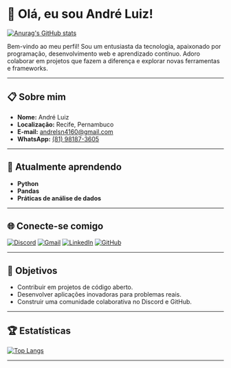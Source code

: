 # 👋 Olá, eu sou André Luiz!  

[![Anurag's GitHub stats](https://github-readme-stats.vercel.app/api?username=deezinn&show_icons=true&theme=transparent)](https://github.com/Deezinn)  

Bem-vindo ao meu perfil! Sou um entusiasta da tecnologia, apaixonado por programação, desenvolvimento web e aprendizado contínuo. Adoro colaborar em projetos que fazem a diferença e explorar novas ferramentas e frameworks.  

---

## 📋 Sobre mim  
- **Nome:** André Luiz  
- **Localização:** Recife, Pernambuco  
- **E-mail:** [andrelsn4160@gmail.com](mailto:andrelsn4160@gmail.com)  
- **WhatsApp:** [(81) 98187-3605](https://wa.me/5581981873605)  

---

## 🌱 Atualmente aprendendo  
- **Python**  
- **Pandas**  
- **Práticas de análise de dados**  

---

## 🌐 Conecte-se comigo  
<div>
 <a href="https://discord.gg/deezinn" target="_blank"><img src="https://img.shields.io/badge/Discord-7289DA?style=for-the-badge&logo=discord&logoColor=white" alt="Discord"></a>  
 <a href="mailto:andre.profissionaal@gmail.com" target="_blank"><img src="https://img.shields.io/badge/-Gmail-%23333?style=for-the-badge&logo=gmail&logoColor=white" alt="Gmail"></a>  
 <a href="https://www.linkedin.com/in/andré-luiz-a7421430a" target="_blank"><img src="https://img.shields.io/badge/-LinkedIn-%230077B5?style=for-the-badge&logo=linkedin&logoColor=white" alt="LinkedIn"></a>  
 <a href="https://github.com/Deezinn" target="_blank"><img src="https://img.shields.io/badge/-GitHub-%23181717?style=for-the-badge&logo=github&logoColor=white" alt="GitHub"></a>  
</div>  

---

## 🎯 Objetivos  
- Contribuir em projetos de código aberto.  
- Desenvolver aplicações inovadoras para problemas reais.  
- Construir uma comunidade colaborativa no Discord e GitHub.  

---

## 🏆 Estatísticas  
[![Top Langs](https://github-readme-stats.vercel.app/api/top-langs/?username=deezinn&layout=compact&theme=transparent)](https://github.com/Deezinn)  

---
